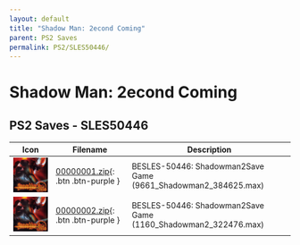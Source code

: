 ```yaml
---
layout: default
title: "Shadow Man: 2econd Coming"
parent: PS2 Saves
permalink: PS2/SLES50446/
---
```

# Shadow Man: 2econd Coming

## PS2 Saves - SLES50446

| Icon | Filename | Description |
|------|----------|-------------|
| ![Shadow Man: 2econd Coming](icon0.png) | [00000001.zip](00000001.zip){: .btn .btn-purple } | BESLES-50446: Shadowman2Save Game (9661_Shadowman2_384625.max) |
| ![Shadow Man: 2econd Coming](icon0.png) | [00000002.zip](00000002.zip){: .btn .btn-purple } | BESLES-50446: Shadowman2Save Game (1160_Shadowman2_322476.max) |
